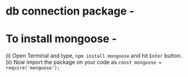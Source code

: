 # db connection package - <br>
# To install mongoose - <br>
(i) Open Terminal and type, ```npm install mongoose``` and hit ```Enter``` button. <br>
(ii) Now import the package on your code as ```const mongoose = require('mongoose');```
